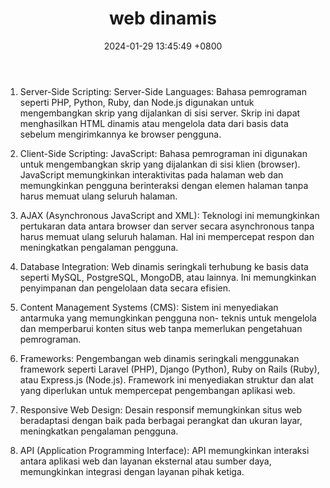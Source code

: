 ﻿---
layout: post
title: "web dinamis"
date: 2024-01-29 13:45:49 +0800
categories: github
---


1. Server-Side Scripting:
	Server-Side Languages: Bahasa pemrograman seperti PHP, Python, 	Ruby, dan Node.js digunakan untuk mengembangkan skrip yang 	dijalankan di sisi server. Skrip ini dapat menghasilkan HTML 	dinamis atau mengelola data dari basis data sebelum 	mengirimkannya ke browser pengguna.

2. Client-Side Scripting:
	JavaScript: Bahasa pemrograman ini digunakan untuk mengembangkan 	skrip yang dijalankan di sisi klien (browser). JavaScript 	memungkinkan interaktivitas pada halaman web dan memungkinkan 	pengguna berinteraksi dengan elemen halaman tanpa harus memuat 	ulang seluruh halaman.

3. AJAX (Asynchronous JavaScript and XML):
	Teknologi ini memungkinkan pertukaran data antara browser dan 	server secara asynchronous tanpa harus memuat ulang seluruh 	halaman. Hal ini mempercepat respon dan meningkatkan pengalaman 	pengguna.

4. Database Integration:
	Web dinamis seringkali terhubung ke basis data seperti MySQL, 	PostgreSQL, MongoDB, atau lainnya. Ini memungkinkan penyimpanan 	dan pengelolaan data secara efisien.

5. Content Management Systems (CMS):
	Sistem ini menyediakan antarmuka yang memungkinkan pengguna non-	teknis untuk mengelola dan memperbarui konten situs web tanpa 	memerlukan pengetahuan pemrograman.

6. Frameworks:
	Pengembangan web dinamis seringkali menggunakan framework seperti 	Laravel (PHP), Django (Python), Ruby on Rails (Ruby), atau 	Express.js (Node.js). Framework ini menyediakan struktur dan alat 	yang diperlukan untuk mempercepat pengembangan aplikasi web.

7. Responsive Web Design:
	Desain responsif memungkinkan situs web beradaptasi dengan baik 	pada berbagai perangkat dan ukuran layar, meningkatkan pengalaman 	pengguna.

8. API (Application Programming Interface):
	API memungkinkan interaksi antara aplikasi web dan layanan 	eksternal atau sumber daya, memungkinkan integrasi dengan layanan 	pihak ketiga.

